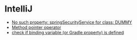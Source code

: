 # IntelliJ
* [No such property: springSecurityService for class: DUMMY](https://docs.python.org/2/using/cmdline.html#envvar-PYTHONHOME)
* [Method pointer operator](http://docs.groovy-lang.org/latest/html/documentation/core-operators.html#method-pointer-operator)
* [check if binding variable (or Gradle property) is defined](http://www.justinleegrant.com/?p=129)